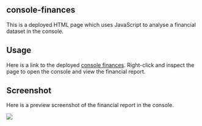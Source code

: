 ## console-finances

This is a deployed HTML page which uses JavaScript to analyse a financial dataset in the console.

## Usage

Here is a link to the deployed [console finances](https://kane-chang.github.io/console-finances). Right-click and inspect the page to open the console and view the financial report.

## Screenshot

Here is a preview screenshot of the financial report in the console.

![](https://i.gyazo.com/61a714b955cb17de28b1e77865120316.png)
